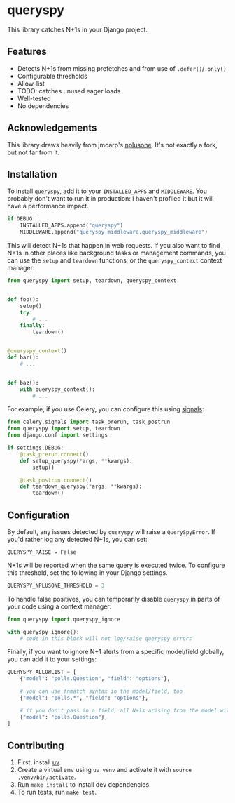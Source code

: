 # queryspy

This library catches N+1s in your Django project.

## Features

- Detects N+1s from missing prefetches and from use of `.defer()`/`.only()`
- Configurable thresholds
- Allow-list
- TODO: catches unused eager loads
- Well-tested
- No dependencies

## Acknowledgements

This library draws heavily from jmcarp's [nplusone](https://github.com/jmcarp/nplusone/).
It's not exactly a fork, but not far from it.

## Installation

To install `queryspy`, add it to your `INSTALLED_APPS` and `MIDDLEWARE`. You probably
don't want to run it in production: I haven't profiled it but it will have a performance
impact.

```python
if DEBUG:
    INSTALLED_APPS.append("queryspy")
    MIDDLEWARE.append("queryspy.middleware.queryspy_middleware")
```

This will detect N+1s that happen in web requests. If you also want to find N+1s in other
places like background tasks or management commands, you can use the `setup` and
`teardown` functions, or the `queryspy_context` context manager:

```python
from queryspy import setup, teardown, queryspy_context


def foo():
    setup()
    try:
        # ...
    finally:
        teardown()


@queryspy_context()
def bar():
    # ...


def baz():
    with queryspy_context():
        # ...
```

For example, if you use Celery, you can configure this using [signals](https://docs.celeryq.dev/en/stable/userguide/signals.html):

```python
from celery.signals import task_prerun, task_postrun
from queryspy import setup, teardown
from django.conf import settings

if settings.DEBUG:
    @task_prerun.connect()
    def setup_queryspy(*args, **kwargs):
        setup()

    @task_postrun.connect()
    def teardown_queryspy(*args, **kwargs):
        teardown()
```

## Configuration

By default, any issues detected by `queryspy` will raise a `QuerySpyError`. If you'd
rather log any detected N+1s, you can set:

```
QUERYSPY_RAISE = False
```

N+1s will be reported when the same query is executed twice. To configure this
threshold, set the following in your Django settings.

```python
QUERYSPY_NPLUSONE_THRESHOLD = 3
```

To handle false positives, you can temporarily disable `queryspy` in parts of your code
using a context manager:

```python
from queryspy import queryspy_ignore

with queryspy_ignore():
    # code in this block will not log/raise queryspy errors
```

Finally, if you want to ignore N+1 alerts from a specific model/field globally, you can
add it to your settings:
```python
QUERYSPY_ALLOWLIST = [
    {"model": "polls.Question", "field": "options"},

    # you can use fnmatch syntax in the model/field, too
    {"model": "polls.*", "field": "options"},

    # if you don't pass in a field, all N+1s arising from the model will be ignored
    {"model": "polls.Question"},
]
```

## Contributing

1. First, install [uv](https://github.com/astral-sh/uv).
2. Create a virtual env using `uv venv` and activate it with `source .venv/bin/activate`.
3. Run `make install` to install dev dependencies.
4. To run tests, run `make test`.

